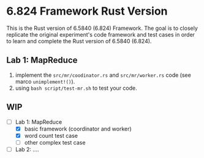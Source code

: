 # 6.824 Framework Rust Version

This is the Rust version of 6.5840 (6.824) Framework.
The goal is to closely replicate the original experiment's code framework and test cases in order to learn and complete the Rust version of 6.5840 (6.824).

## Lab 1: MapReduce

1. implement the `src/mr/coodinator.rs` and `src/mr/worker.rs` code (see marco `unimplement!()`). 
2. using `bash script/test-mr.sh` to test your code.

## WIP

- [ ] Lab 1: MapReduce
  - [x] basic framework (coordinator and worker) 
  - [x] word count test case
  - [ ] other complex test case
- [ ] Lab 2: ....